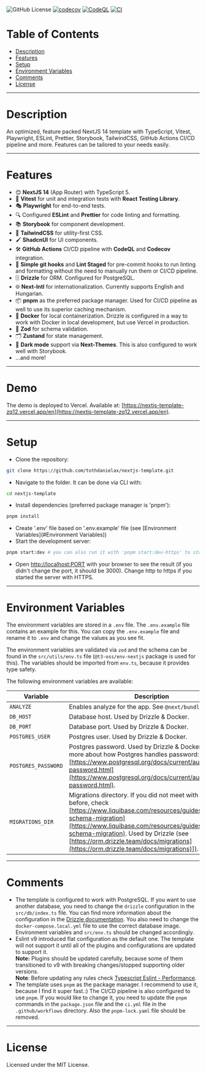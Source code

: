 ![GitHub License](https://img.shields.io/github/license/tothdanielax/nextjs-template)
[![codecov](https://codecov.io/gh/tothdanielax/nextjs-template/branch/main/graph/badge.svg?token=4SBWQ1C2QH)](https://codecov.io/gh/tothdanielax/nextjs-template)
[![CodeQL](https://github.com/tothdanielax/nextjs-template/actions/workflows/github-code-scanning/codeql/badge.svg?branch=main)](https://github.com/tothdanielax/nextjs-template/actions/workflows/github-code-scanning/codeql)
[![CI](https://github.com/tothdanielax/nextjs-template/actions/workflows/ci.yml/badge.svg)](https://github.com/tothdanielax/nextjs-template/actions/workflows/ci.yml)

# Table of Contents

- [Description](#description)
- [Features](#features)
- [Setup](#setup)
- [Environment Variables](#environment-variables)
- [Comments](#comments)
- [License](#license)

---

# Description

An optimized, feature packed NextJS 14 template with TypeScript, Vitest, Playwright, ESLint, Prettier, Storybook, TailwindCSS, GitHub Actions CI/CD pipeline and more. Features can be tailored to your needs easily.

---

# Features

- 😊 **NextJS 14** (App Router) with TypeScript 5.
- 🚀 **Vitest** for unit and integration tests with **React Testing Library**.
- 🎭 **Playwright** for end-to-end tests.
- 🔍 Configured **ESLint** and **Prettier** for code linting and formatting.
- 📚 **Storybook** for component development.
- 🎨 **TailwindCSS** for utility-first CSS.
- 🖌️ **ShadcnUI** for UI components.
- 🛠️ **GitHub Actions** CI/CD pipeline with **CodeQL** and **Codecov** integration.
- 🔗 **Simple git hooks** and **Lint Staged** for pre-commit hooks to run linting and formatting without the need to manually run them or CI/CD pipeline.
- 🗄️ **Drizzle** for ORM. Configured for PostgreSQL.
- 🌐 **Next-Intl** for internationalization. Currently supports English and Hungarian.
- 📦 **pnpm** as the preferred package manager. Used for CI/CD pipeline as well to use its superior caching mechanism.
- 🐳 **Docker** for local containerization. Drizzle is configured in a way to work with Docker in local development, but use Vercel in production.
- 🔐 **Zod** for schema validation.
- 🗂️ **Zustand** for state management.
- 🌙 **Dark mode** support via **Next-Themes**. This is also configured to work well with Storybook.
- ...and more!

---

# Demo

The demo is deployed to Vercel. Available at: [https://nextjs-template-zq12.vercel.app/en](https://nextjs-template-zq12.vercel.app/en).

---

# Setup

- Clone the repository:

```bash
git clone https://github.com/tothdanielax/nextjs-template.git
```

- Navigate to the folder. It can be done via CLI with:

```bash
cd nextjs-template
```

- Install dependencies (preferred package manager is 'pnpm'):

```bash
pnpm install
```

- Create '.env' file based on '.env.example' file (see [Environment Variables](#Environment Variables))
- Start the development server:

```bash
pnpm start:dev # you can also run it with 'pnpm start:dev-https' to start the LOCAL server with HTTPS
```

- Open [http://localhost:PORT](http://localhost:PORT) with your browser to see the result (if you didn't change the port, it should be 3000). Change http to https if you started the server with HTTPS.

---

# Environment Variables

The environment variables are stored in a `.env` file. The `.env.example` file contains an example for this. You can copy the `.env.example` file and rename it to `.env` and change the values as you see fit.

The environment variables are validated via `zod` and the schema can be found in the `src/utils/env.ts` file (`@t3-oss/env-nextjs` package is used for this). The variables should be imported from `env.ts`, because it provides type safety.

The following environment variables are available:

| Variable            | Description                                                                                                                                                                                                                                                                                                                      | Default Value   |
| ------------------- | -------------------------------------------------------------------------------------------------------------------------------------------------------------------------------------------------------------------------------------------------------------------------------------------------------------------------------- | --------------- |
| `ANALYZE`           | Enables analyze for the app. See `@next/bundle-analyzer`.                                                                                                                                                                                                                                                                        | `false`         |
| `DB_HOST`           | Database host. Used by Drizzle & Docker.                                                                                                                                                                                                                                                                                         | `0.0.0.0`       |
| `DB_PORT`           | Database port. Used by Drizzle & Docker.                                                                                                                                                                                                                                                                                         | `5432`          |
| `POSTGRES_USER`     | Postgres user. Used by Drizzle & Docker.                                                                                                                                                                                                                                                                                         | `postgres`      |
| `POSTGRES_PASSWORD` | Postgres password. Used by Drizzle & Docker. Read more about how Postgres handles password: [https://www.postgresql.org/docs/current/auth-password.html](https://www.postgresql.org/docs/current/auth-password.html).                                                                                                            | `postgres`      |
| `MIGRATIONS_DIR`    | Migrations directory. If you did not meet with the term before, check [https://www.liquibase.com/resources/guides/database-schema-migration](https://www.liquibase.com/resources/guides/database-schema-migration). Used by Drizzle (see [https://orm.drizzle.team/docs/migrations](https://orm.drizzle.team/docs/migrations)]). | `db/migrations` |

---

# Comments

- The template is configured to work with PostgreSQL. If you want to use another database, you need to change the `drizzle` configuration in the `src/db/index.ts` file. You can find more information about the configuration in the [Drizzle documentation](https://orm.drizzle.team/kit-docs/conf). You also need to change the `docker-compose.local.yml` file to use the correct database image. Environment variables and `src/env.ts` should be changed accordingly.
- Eslint v9 introduced flat configuration as the default one. The template will not support it until all of the plugins and configurations are updated to support it. <br>
  **Note:** Plugins should be updated carefully, because some of them transitioned to v9 with breaking changes/stopped supporting older versions. <br>
  **Note**: Before updating any rules check [Typescript Eslint - Performance](https://typescript-eslint.io/troubleshooting/typed-linting/performance/).
- The template uses `pnpm` as the package manager. I recommend to use it, because I find it super fast.:) The CI/CD pipeline is also configured to use `pnpm`. If you would like to change it, you need to update the `pnpm` commands in the `package.json` file and the `ci.yml` file in the `.github/workflows` directory. Also the `pnpm-lock.yaml` file should be removed.

---

# License

Licensed under the MIT License.

